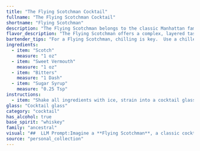 ```yaml
---
title: "The Flying Scotchman Cocktail"
fullname: "The Flying Scotchman Cocktail"
shortname: "Flying Scotchman"
description: "The Flying Scotchman belongs to the classic Manhattan family, a sophisticated blend of whiskey, sweet vermouth, and bitters.  Its exact origins are murky, but it likely emerged in the late 19th or early 20th century, a testament to the enduring appeal of whiskey-based cocktails. "
flavor_description: "The Flying Scotchman offers a complex, layered taste.  The Scotch provides a robust, smoky base, while the sweet vermouth adds a touch of sweetness and herbal notes.  The bitters contribute a bitter edge and complexity, balanced by the smooth sweetness of the sugar syrup.  This harmonious blend creates a well-rounded cocktail with a lingering warmth and a hint of spice. "
bartender_tips: "For a Flying Scotchman, chilling is key.  Use a chilled glass, pre-chill your Scotch and vermouth.  Don't skimp on the bitters, they add complexity.  A dash of sugar syrup helps balance the dryness of the Scotch and vermouth.  A gentle stir, not a shake, ensures a smooth, sophisticated drink."
ingredients:
  - item: "Scotch"
    measure: "1 oz"
  - item: "Sweet Vermouth"
    measure: "1 oz"
  - item: "Bitters"
    measure: "1 Dash"
  - item: "Sugar Syrup"
    measure: "0.25 Tsp"
instructions:
  - item: "Shake all ingredients with ice, strain into a cocktail glass, and serve."
glass: "Cocktail glass"
category: "cocktail"
has_alcohol: true
base_spirit: "whiskey"
family: "ancestral"
visual: "##  LLM Prompt:Imagine a **Flying Scotchman**, a classic cocktail with a rich history. Describe its appearance in detail, focusing on:* **Color:** What shades of brown, amber, or red does the drink exhibit? Is it translucent, or does it have a depth of color?* **Texture:** Is it clear and smooth, or does it have a slight haze or even a layer of ice?* **Garnish:**  What kind of garnish is typically used, and how does it add to the visual appeal? (e.g., lemon twist, cherry, orange peel)* **Glassware:** What type of glass is the cocktail served in? Does it enhance the visual appeal of the drink?Remember to focus on the *overall impression* the drink gives. Does it appear sophisticated and elegant, or bold and robust? "
source: "personal_collection"
---
```


